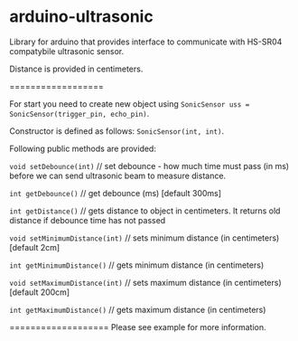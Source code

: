 arduino-ultrasonic
==================

Library for arduino that provides interface to communicate with HS-SR04 compatybile ultrasonic sensor.

Distance is provided in centimeters.


==================

For start you need to create new object using `SonicSensor uss = SonicSensor(trigger_pin, echo_pin)`.

Constructor is defined as follows: `SonicSensor(int, int)`.


Following public methods are provided:

`void setDebounce(int)` // set debounce - how much time must pass (in ms) before we can send ultrasonic beam to measure distance.

`int getDebounce()` // get debounce (ms) [default 300ms]

`int getDistance()` // gets distance to object in centimeters. It returns old distance if debounce time has not passed

`void setMinimumDistance(int)` // sets minimum distance (in centimeters) [default 2cm]

`int getMinimumDistance()` // gets minimum distance (in centimeters)

`void setMaximumDistance(int)` // sets maximum distance (in centimeters) [default 200cm]

`int getMaximumDistance()`  // gets maximum distance (in centimeters)

===================
Please see example for more information.
